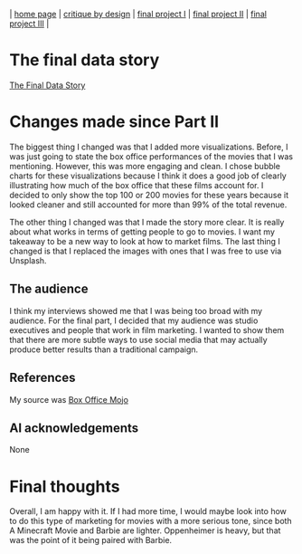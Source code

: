 | [home page](https://jackmasonrooney.github.io/rooney-dataviz-portfolio/) | [critique by design](critique-by-design) | [final project I](final-project-part-one) | [final project II](final-project-part-two) | [final project III](final-project-part-three) |

# The final data story
[The Final Data Story](https://preview.shorthand.com/BbKRW0FtkwDIcGTp)

# Changes made since Part II
The biggest thing I changed was that I added more visualizations. Before, I was just going to state the box office performances of the movies that I was mentioning. However, this was more engaging and clean. I chose bubble charts for these visualizations because I think it does a good job of clearly illustrating how much of the box office that these films account for. I decided to only show the top 100 or 200 movies for these years because it looked cleaner and still accounted for more than 99% of the total revenue. 

The other thing I changed was that I made the story more clear. It is really about what works in terms of getting people to go to movies. I want my takeaway to be a new way to look at how to market films. The last thing I changed is that I replaced the images with ones that I was free to use via Unsplash. 

## The audience
I think my interviews showed me that I was being too broad with my audience. For the final part, I decided that my audience was studio executives and people that work in film marketing. I wanted to show them that there are more subtle ways to use social media that may actually produce better results than a traditional campaign. 

## References
My source was [Box Office Mojo](https://www.boxofficemojo.com/year/2023/?ref_=bo_yl_table_3)

## AI acknowledgements
None



# Final thoughts
Overall, I am happy with it. If I had more time, I would maybe look into how to do this type of marketing for movies with a more serious tone, since both A Minecraft Movie and Barbie are lighter. Oppenheimer is heavy, but that was the point of it being paired with Barbie. 


